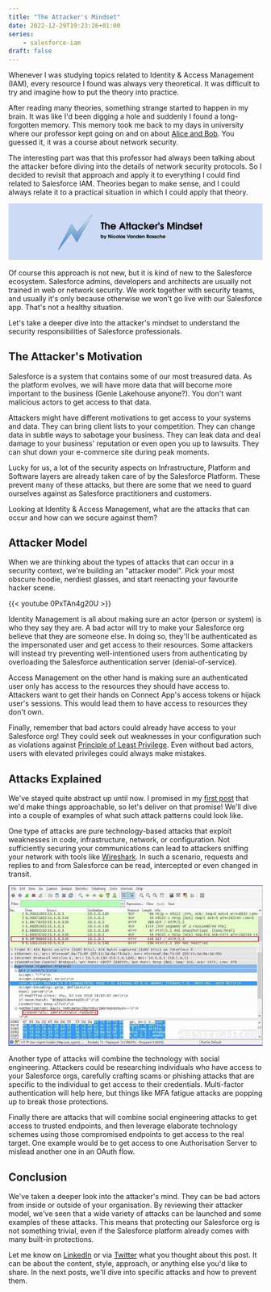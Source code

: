 ```yaml
---
title: "The Attacker's Mindset"
date: 2022-12-29T19:23:26+01:00
series:
    - salesforce-iam
draft: false
---
```


Whenever I was studying topics related to Identity & Access Management (IAM), every resource I found was always very theoretical. It was difficult to try and imagine how to put the theory into practice.

After reading many theories, something strange started to happen in my brain. It was like I'd been digging a hole and suddenly I found a long-forgotten memory. This memory took me back to my days in university where our professor kept going on and on about [Alice and Bob](https://en.wikipedia.org/wiki/Alice_and_Bob). You guessed it, it was a course about network security.

The interesting part was that this professor had always been talking about the attacker before diving into the details of network security protocols. So I decided to revisit that approach and apply it to everything I could find related to Salesforce IAM. Theories began to make sense, and I could always relate it to a practical situation in which I could apply that theory.

![Conquering Salesforce IAM - The Attacker's Mindset, by Nicolas Vanden Bossche](/images/posts/2022/csi-attacker-mindset/header.png)

Of course this approach is not new, but it is kind of new to the Salesforce ecosystem. Salesforce admins, developers and architects are usually not trained in web or network security. We work together with security teams, and usually it's only because otherwise we won't go live with our Salesforce app. That's not a healthy situation.

Let's take a deeper dive into the attacker's mindset to understand the security responsibilities of Salesforce professionals.

## The Attacker's Motivation

Salesforce is a system that contains some of our most treasured data. As the platform evolves, we will have more data that will become more important to the business (Genie Lakehouse anyone?). You don't want malicious actors to get access to that data.

Attackers might have different motivations to get access to your systems and data. They can bring client lists to your competition. They can change data in subtle ways to sabotage your business. They can leak data and deal damage to your business' reputation or even open you up to lawsuits. They can shut down your e-commerce site during peak moments.

Lucky for us, a lot of the security aspects on Infrastructure, Platform and Software layers are already taken care of by the Salesforce Platform. These prevent many of these attacks, but there are some that we need to guard ourselves against as Salesforce practitioners and customers.

Looking at Identity & Access Management, what are the attacks that can occur and how can we secure against them?

## Attacker Model

When we are thinking about the types of attacks that can occur in a security context, we're building an "attacker model". Pick your most obscure hoodie, nerdiest glasses, and start reenacting your favourite hacker scene.

{{< youtube 0PxTAn4g20U >}}

Identity Management is all about making sure an actor (person or system) is who they say they are. A bad actor will try to make your Salesforce org believe that they are someone else. In doing so, they'll be authenticated as the impersonated user and get access to their resources. Some attackers will instead try preventing well-intentioned users from authenticating by overloading the Salesforce authentication server (denial-of-service).

Access Management on the other hand is making sure an authenticated user only has access to the resources they should have access to. Attackers want to get their hands on Connect App's access tokens or hijack user's sessions. This would lead them to have access to resources they don't own.

Finally, remember that bad actors could already have access to your Salesforce org! They could seek out weaknesses in your configuration such as violations against [Principle of Least Privilege](https://en.wikipedia.org/wiki/Principle_of_least_privilege). Even without bad actors, users with elevated privileges could always make mistakes.

## Attacks Explained

We've stayed quite abstract up until now. I promised in my [first post](https://nicolasvandenbossche.com/posts/2022/conquering-salesforce-iam-first-steps/) that we'd make things approachable, so let's deliver on that promise! We'll dive into a couple of examples of what such attack patterns could look like.

One type of attacks are pure technology-based attacks that exploit weaknesses in code, infrastructure, network, or configuration. Not sufficiently securing your communications can lead to attackers sniffing your network with tools like [Wireshark](https://www.wireshark.org/). In such a scenario, requests and replies to and from Salesforce can be read, intercepted or even changed in transit.

![A screenshot of a Wireshark session monitoring network traffic](/images/posts/2022/csi-attacker-mindset/wireshark.jpg "Wireshark screenshot - Source: https://www.infosecmatter.com/wp-content/uploads/2020/02/wireshark-80-http4.jpg")

Another type of attacks will combine the technology with social engineering. Attackers could be researching individuals who have access to your Salesforce orgs, carefully crafting scams or phishing attacks that are specific to the individual to get access to their credentials. Multi-factor authentication will help here, but things like MFA fatigue attacks are popping up to break those protections.

Finally there are attacks that will combine social engineering attacks to get access to trusted endpoints, and then leverage elaborate technology schemes using those compromised endpoints to get access to the real target. One example would be to get access to one Authorisation Server to mislead another one in an OAuth flow.

## Conclusion

We've taken a deeper look into the attacker's mind. They can be bad actors from inside or outside of your organisation. By reviewing their attacker model, we've seen that a wide variety of attacks can be launched and some examples of these attacks. This means that protecting our Salesforce org is not something trivial, even if the Salesforce platform already comes with many built-in protections.

Let me know on [LinkedIn](https://www.linkedin.com/in/nicolas-vanden-bossche/) or via [Twitter](https://twitter.com/nvandenbossche/) what you thought about this post. It can be about the content, style, approach, or anything else you'd like to share. In the next posts, we'll dive into specific attacks and how to prevent them.
